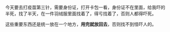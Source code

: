 今天要去打疫苗第三针，需要身份证，打开卡包一看，身份证不在里面，给我吓的半死，找了半天，在一件羽绒服里面找着了，得亏找着了，否则人都得吓死。

这些重要东西还是统一放在一个地方，**用完就放回去**，否则找不到怪吓人的。